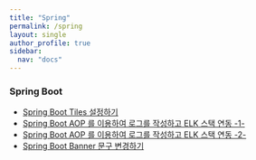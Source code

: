 ```yaml
---
title: "Spring"
permalink: /spring
layout: single
author_profile: true
sidebar:
  nav: "docs"
---
```


### Spring Boot

* [Spring Boot Tiles 설정하기](/spring/springtiles)
* [Spring Boot AOP 를 이용하여 로그를 작성하고 ELK 스택 연동 -1-](/spring/springaoptoelk)
* [Spring Boot AOP 를 이용하여 로그를 작성하고 ELK 스택 연동 -2-](/spring/springaopelk2)
* [Spring Boot Banner 문구 변경하기](/spring/springboot-banner)